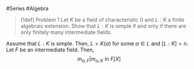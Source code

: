 #Series #Algebra 

> [!def] Problem 1
> Let $K$ be a field of characteristic 0 and $L:K$ a finite algebraic extension. Show that $L:K$ is simple if and only if there are only finitely many intermediate fields.

Assume that $L:K$ is simple. Then, $L=K(\alpha)$ for some $\alpha\in L$ and $[L:K]=n$. Let $F$ be an intermediate field. Then, $$m_{\alpha,F}|m_{\alpha,K}\text{ in }F[X]$$

